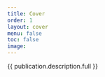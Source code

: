 ```yaml
---
title: Cover
order: 1
layout: cover
menu: false
toc: false
image:
---
```


{{ publication.description.full }}
